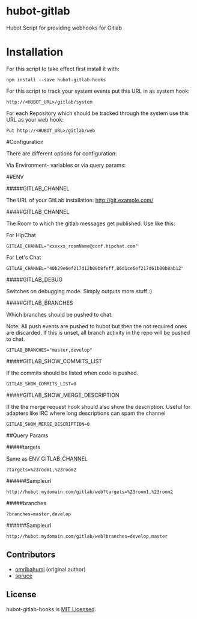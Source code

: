 hubot-gitlab
============

Hubot Script for providing webhooks for Gitlab

# Installation

For this script to take effect first install it with:

```
npm install --save hubot-gitlab-hooks
```

For this script to track your system events put this URL in as system hook:

```
http://<HUBOT_URL>/gitlab/system
```

For each Repository which should be tracked through the system use this URL as your web hook:

```
Put http://<HUBOT_URL>/gitlab/web
```


#Configuration

There are different options for configuration:

Via Environment- variables or via query params:


##ENV

#####GITLAB_CHANNEL

The URL of your GitLab installation: http://git.example.com/

#####GITLAB_CHANNEL

The Room to which the gitlab messages get published. Use like this:

For HipChat

```
GITLAB_CHANNEL="xxxxxx_roomName@conf.hipchat.com"
```

For Let's Chat

```
GITLAB_CHANNEL="40b29e6ef217d12b00b8feff,86d1ce6ef217d61b00b8ab12"
```

#####GITLAB_DEBUG

Switches on debugging mode. Simply outputs more stuff :)


#####GITLAB_BRANCHES

Which branches should be pushed to chat.

Note: All push events are pushed to hubot but then the not required ones are discarded. If this is unset, all branch activity in the repo will be pushed to chat.

```
GITLAB_BRANCHES="master,develop"
```

#####GITLAB_SHOW_COMMITS_LIST

If the commits should be listed when code is pushed.


```
GITLAB_SHOW_COMMITS_LIST=0
```

#####GITLAB_SHOW_MERGE_DESCRIPTION

If the the merge request hook should also show the description. Useful for adapters like IRC where long descriptions can spam the channel

```
GITLAB_SHOW_MERGE_DESCRIPTION=0
```

##Query Params

#####targets

Same as ENV GITLAB_CHANNEL

```
?targets=%23room1,%23room2
```

######Sampleurl

```
http://hubot.mydomain.com/gitlab/web?targets=%23room1,%23room2
```

#####branches

```
?branches=master,develop
```

######Sampleurl

```
http://hubot.mydomain.com/gitlab/web?branches=develop,master
```

## Contributors

* [omribahumi](https://github.com/omribahumi) (original author)
* [spruce](https://github.com/spruce)


## License

hubot-gitlab-hooks is [MIT Licensed](https://github.com/spruce/hubot-gitlab-hooks/blob/master/LICENSE).

